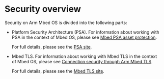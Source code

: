 # Security overview

Security on Arm Mbed OS is divided into the following parts:

- Platform Security Architecture (PSA). For information about working with PSA in the context of Mbed OS, please see [Mbed PSA asset protection](../apis/psa-api.html).

    For full details, please see the [PSA site](https://developer.arm.com/products/architecture/security-architectures/platform-security-architecture).

- Mbed TLS. For information about working with Mbed TLS in the context of Mbed OS, please see [Connection security through Arm Mbed TLS](../apis/tls.html).

    For full details, please see the [Mbed TLS site](https://tls.mbed.org/).
